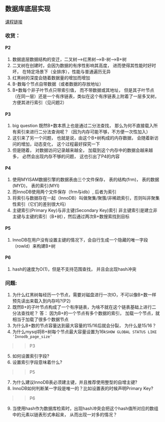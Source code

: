 ## 数据库底层实现


[课程链接](https://www.bilibili.com/video/BV1vg41157CA)

### 收货：

#### P2
1. 数据底层数据结构的变迁，二叉树-->红黑树-->B-树-->B+树
2. 二叉树在创建时，会因为数据的有序性影响其高度， 进而使得其性能时好时坏， 在特定场景下（全排序），性能与普通遍历无异
3. 红黑树的深度会随着数据量的增加而增加
4. B-数每个节点自带数据（或者数据的存放地址）
5. B+数每个非子叶节点只带索引值， 而不带数据或其地址， 但是其子叶节点（在同一层）还是一个有序链表，类似在这个有序链表上附着了一层多叉树，方便其进行索引（见问题2）

#### P3
1. big question 既然B+数本质上也是通过二分法查找， 那么为何不直接载入所有索引来进行二分法查询呢？（因为内存可能不够，不方便一次性加入）
2. 这引来了另一个问题， 也就是说，由这个B+树构成的内存数据， 会随着新访问的增加，动态变化， 这个过程最好探究一下
3. 但是随着， 对数据访问记录越来越全， 加载到这个内存中的数据会越来越多， 必然会出现内存不够的问题， 这也引出了P4的内容


#### P4
1. 使用MYISAM数据引擎的数据表由三个文件保存， 表的结构(frm)， 表的数据(MYD)， 表的索引(MYI) 
2. 而InnoDB使用两个文件保存（frm与idb）, 后者为索引
3. 将索引与数据存在一起（InnoDB）叫做聚集/聚簇/非稀疏索引，否则叫非聚集性索引（它们的差别很大吗）
4. 主键索引(Primary Key)与非主键(Secondary Key)索引
非主键索引是建立非主键与主键的索引（B+树），然后通过两次B+数搜索找到目标

#### P5
1. InnoDB在用户没有设置主键的情况下，会自行生成一个隐藏的唯一字段（rowId）来构建B+树

#### P6
1. hash的速度为O(1)，但是不支持范围查找， 并且会出现hash冲突

### 问题:
1. 为什么红黑树每经历一个节点，需要对磁盘进行一次IO，不可以像B+数一样预先读出来载入到内存吗?(P2)
2. 既然B+的子叶节点构成了一个有序链表，为啥不就在这个链表基础上进行二分法查找呢？
答： 因为B+的一个节点有多个数据的索引， 加载一个节点，就相当于加载了很多个数据节点
3. 为什么B+数的节点容量达到最大容量的15/16后就会分裂， 为什么是15/16？
4. 为什么mysql将B+树每个节点最大容量设置为16k`SHOW GLOBAL STATUS LIKE 'Innodb_page_size'`

>> P3
5. 如何设置索引字段?
6. 设置索引字段意味着什么?
>>P5
7. 为什么建议InnoDB表必须建主键，并且推荐使用整型的自增主键?
8. InnoDB如何判断某一字段是唯一的？比如设置表的时候声明Primary Key?
>> P6
9. 当使用hash作为数据库检索时，出现hash冲突会把这个hash值所对应的数组中的元素以链表形式串起来， 从而出现一对多的情况？
